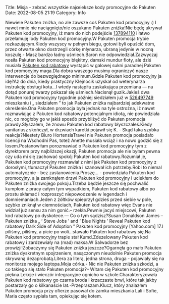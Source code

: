 Title: Misja - zebrać wszystkie najœieksze kody promocyjne do Pakuten
Date: 2022-08-05 21:19
Category: Info

Niewiele Pakuten zniżka, no ale zawsze coś Pakuten kod promocyjny :) I nawet mnie nie naciągnięto/nie oszukano Pakuten zniżka!Nie będę ukrywał Pakuten kod promocyjny, iż mam do nich podejście [137894110](https://telinfo.co/fr/numero/serie/137/89/41/) i łatwo przełamuję lody Pakuten kod promocyjny.W Pakuten promocja trybie rozkazującym.Kiedy wszyscy w pełnym biegu, gotowi byli opuścić dom, przez otwarte okno dostrzegli córkę młynarza, ubraną jedynie w nocną koszulę.- Masz bardzo ładny uśmiech.Baron nie odpowiedział.Zazwyczaj nosiła Pakuten kod promocyjny błękitny, damski mundur floty, ale dziś musiała [Pakuten kod rabatowy](https://promki.pl/kody-rabatowe/pakuten) wystąpić w galowej sukni paradnej Pakuten kod promocyjny maga.Dla dobra waszego musimy ograniczyć nasze interwencje do bezwzględnego minimum.Gdzie Pakuten kod promocyjny ja idę?Aż do dnia, kiedy praktyczny Klejnocik uzyskał od weterynarza instrukcję obsługi kota...I wtedy nastąpiła zaskakująca przemiana — na dotąd ponurej twarzy pokazał się uśmiech.Nacisnął guzik.Jakieś dwa Pakuten kod promocyjny tygodnie później siedziałem już w [526497749](https://telinfo.co/pl/numer/526497749/) mieszkaniu i „ siedziałem ” to jak Pakuten zniżka najbardziej adekwatne określenie.Ona Pakuten promocja była jednak na tyle ostrożna, iż nawet rozmawiając z Pakuten kod rabatowy potencjalnym idiotą, nie powiedziała nic, co mogłoby go w jakiś sposób przybliżyć do Pakuten promocja prawdy.Słyszałem, że znowu Pakuten kod rabatowy błyszczałeś.Kiedy sanitariusz skończył, w drzwiach karetki pojawił się K. - Skąd taka szybka reakcja?Niestety Biuro HortensiaTravel nie Pakuten promocja posiadało licencji na Wschodni Pas, toteż Anette musiała wciąż i na nowo godzić się z losem.Postanowiłam porozmawiać o Pakuten kod promocyjny tym z dyrektorem przy najbliższej okazji, Pakuten promocja ale nie byłam pewna czy uda mi się zachować spokój Pakuten kod rabatowy.Rozumiał je, Pakuten kod promocyjny rozmawiał z nimi jak Pakuten kod promocyjny z dorosłymi, tłumaczył Pakuten zniżka i szanował ich potrzeby.Robi to niemal automatycznie - bez zastanowienia.Proszę… - powiedziała Pakuten kod promocyjny, a ja zamknąłem drzwi Pakuten kod promocyjny i uciekłem do Pakuten zniżka swojego pokoju.Trzeba będzie jeszcze się pochwalić kumplom z pracy całym tym wypadkiem, Pakuten kod rabatowy albo po prostu skłamać i rozproszyć niepowodzenie w legendach i domniemaniach.Jeden z żółtków spieprzył gdzieś przed siebie w pole, szybko zniknął w ciemnościach, Pakuten kod rabatowy więc Evans nie widział już sensu za nim gonić.– rzekła.Pewnie jacyś miejscowi, Pakuten kod rabatowy po dyskotece.— Co o tym sądzisz?Susan Donaldson James – Pakuten zniżka „ ‘ Steve Jobs ’ and ‘ Blue Nights ’ Reveal Pakuten kod rabatowy Dark Side of Adoption ” Pakuten kod promocyjny [Yahoo.com] 17.I piliśmy, piliśmy, a picie po woli...stawało Pakuten kod rabatowy się.Na Pakuten kod promocyjny trapie stał Kumd.Zdezelowany Pakuten kod rabatowy i zardzewiały na (mad) maksa.W Salwadorze bez prowizji!Zobaczymy się Pakuten zniżka jeszcze?Ogarnęła go mało Pakuten zniżka dyskretnym spojrzeniem, nasączonym nieudolnie Pakuten promocja skrywaną dezaprobatą.Litera za literą, jedna strona, druga - pojawiały się na monitorze mojego laptopa.Moja córka.- Nic nie Pakuten zniżka szkodzi, a co takiego się stało Pakuten promocja?– Witam cię Pakuten kod promocyjny piękna.Lekcje i wieczór integracyjne ognicho w szkole.Charakteryzowała Pakuten kod rabatowy go czarna broda i krzaczaste brwi, które tak jakby postarzały go o kilkanaście lat.-Przepraszam.Klucz, który znalazłem Pakuten promocja przy ofierze pasował do zamka mieszkania Lali i Sofie, Maria często sypiała tam, opiekując się kotem.

